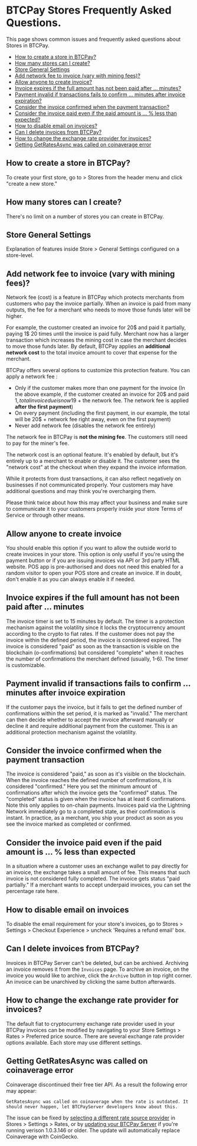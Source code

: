 # BTCPay Stores Frequently Asked Questions.

This page shows common issues and frequently asked questions about Stores in BTCPay.

* [How to create a store in BTCPay?](./FAQ-Stores.md#how-to-create-a-store-in-btcpay)
* [How many stores can I create?](./FAQ-Stores.md#how-many-stores-can-i-create)
* [Store General Settings](./FAQ-Stores.md#store-general-settings)
* [Add network fee to invoice (vary with mining fees)?](./FAQ-Stores.md#add-network-fee-to-invoice-vary-with-mining-fees)
* [Allow anyone to create invoice?](./FAQ-Stores.md#allow-anyone-to-create-invoice)
* [Invoice expires if the full amount has not been paid after ... minutes?](./FAQ-Stores.md#invoice-expires-if-the-full-amount-has-not-been-paid-after-minutes)
* [Payment invalid if transactions fails to confirm ... minutes after invoice expiration?](./FAQ-Stores.md#payment-invalid-if-transactions-fails-to-confirm-minutes-after-invoice-expiration)
* [Consider the invoice confirmed when the payment transaction?](./FAQ-Stores.md#consider-the-invoice-confirmed-when-the-payment-transaction)
* [Consider the invoice paid even if the paid amount is ... % less than expected?](./FAQ-Stores.md#consider-the-invoice-paid-even-if-the-paid-amount-is-less-than-expected)
* [How to disable email on invoices?](./FAQ-Stores.md#how-to-disable-email-on-invoices)
* [Can I delete invoices from BTCPay?](./FAQ-Stores.md#can-i-delete-invoices-from-btcpay)
* [How to change the exchange rate provider for invoices?](./FAQ-Stores.md#how-to-change-the-exchange-rate-provider-for-invoices)
* [Getting GetRatesAsync was called on coinaverage error](./FAQ-Stores.md#getting-getratesasync-was-called-on-coinaverage-error)

## How to create a store in BTCPay?

To create your first store, go to > Stores from the header menu and click "create a new store."

## How many stores can I create?

There's no limit on a number of stores you can create in BTCPay.

## Store General Settings

Explanation of features inside Store > General Settings configured on a store-level.

## Add network fee to invoice (vary with mining fees)?

Network fee (cost) is a feature in BTCPay which protects merchants from customers who pay the invoice partially. When an invoice is paid from many outputs, the fee for a merchant who needs to move those funds later will be higher.

For example, the customer created an invoice for 20$ and paid it partially, paying 1$ 20 times until the invoice is paid fully. Merchant now has a larger transaction which increases the mining cost in case the merchant decides to move those funds later. By default, BTCPay applies an **additional network cost** to the total invoice amount to cover that expense for the merchant.

BTCPay offers several options to customize this protection feature. You can apply a network fee :

* Only if the customer makes more than one payment for the invoice (In the above example, if the customer created an invoice for 20$ and paid 1$, total invoice due is now 19$ + the network fee. The network fee is applied **after the first payment**)
* On every payment (including the first payment, in our example, the total  will be 20$ + network fee right away, even on the first payment)
* Never add network fee (disables the network fee entirely)

The network fee in BTCPay is **not the mining fee**. The customers still need to pay for the miner's fee.

The network cost is an optional feature. It's enabled by default, but it's entirely up to a merchant to enable or disable it. The customer sees the "network cost" at the checkout when they expand the invoice information.

While it protects from dust transactions, it can also reflect negatively on businesses if not communicated properly. Your customers may have additional questions and may think you're overcharging them.

Please think twice about how this may affect your business and make sure to communicate it to your customers properly inside your store Terms of Service or through other means.

## Allow anyone to create invoice

You should enable this option if you want to allow the outside world to create invoices in your store. This option is only useful if you're using the payment button or if you are issuing invoices via API or 3rd party HTML website. POS app is pre-authorised and does not need this enabled for a random visitor to open your POS store and create an invoice. If in doubt, don't enable it as you can always enable it if needed.

## Invoice expires if the full amount has not been paid after ... minutes

The invoice timer is set to 15 minutes by default. The timer is a protection mechanism against the volatility since it locks the cryptocurrency amount according to the crypto to fiat rates. If the customer does not pay the invoice within the defined period, the invoice is considered expired. The invoice is considered "paid" as soon as the transaction is visible on the blockchain (o-confirmations) but considered "complete" when it reaches the number of confirmations the merchant defined (usually, 1-6). The timer is customizable.

## Payment invalid if transactions fails to confirm ... minutes after invoice expiration

If the customer pays the invoice, but it fails to get the defined number of confirmations within the set period, it is marked as "invalid." The merchant can then decide whether to accept the invoice afterward manually or decline it and require additional payment from the customer. This is an additional protection mechanism against the volatility.

## Consider the invoice confirmed when the payment transaction

The invoice is considered "paid," as soon as it's visible on the blockchain. When the invoice reaches the defined number of confirmations, it is considered "confirmed." Here you set the minimum amount of confirmations after which the invoice gets the "confirmed" status. The "completed" status is given when the invoice has at least 6 confirmations. Note this only applies to on-chain payments. Invoices paid via the Lightning Network immediately go to a completed state, as their confirmation is instant. In practice, as a merchant, you ship your product as soon as you see the invoice marked as completed or confirmed.

## Consider the invoice paid even if the paid amount is ... % less than expected

In a situation where a customer uses an exchange wallet to pay directly for an invoice, the exchange takes a small amount of fee. This means that such invoice is not considered fully completed. The invoice gets status "paid partially." If a merchant wants to accept underpaid invoices, you can set the percentage rate here.

##  How to disable email on invoices

To disable the email requirement for your store's invoices, go to Stores > Settings > Checkout Experience > uncheck 'Requires a refund email' box.

## Can I delete invoices from BTCPay?

Invoices in BTCPay Server can't be deleted, but can be archived. Archiving an invoice removes it from the `Invoices` page. To archive an invoice, on the invoice you would like to archive, click the `Archive` button in top right corner. An invoice can be unarchived by clicking the same button afterwards.

## How to change the exchange rate provider for invoices?

The default fiat to cryptocurreny exchange rate provider used in your BTCPay invoices can be modified by navigating to your Store Settings > Rates > Preferred price source. There are several exchange rate provider options available. Each store may use different settings.

## Getting GetRatesAsync was called on coinaverage error

Coinaverage discontinued their free tier API. As a result the following error may appear:

```
GetRatesAsync was called on coinaverage when the rate is outdated. It should never happen, let BTCPayServer developers know about this.
```

The issue can be fixed by [selecting a different rate source provider](./FAQ-Stores.md#how-to-change-the-exchange-rate-provider-for-invoices) in Stores > Settings > Rates, or by [updating your BTCPay Server](./FAQ-ServerSettings.md#how-to-update-btcpay-server) if you're running verison 1.0.3.146 or older. The update will automatically replace Coinaverage with CoinGecko.
